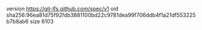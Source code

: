 version https://git-lfs.github.com/spec/v1
oid sha256:96ea81d75f92fdb3881100bd22c9781dea99f706ddb4f1a21df553225b7b8ab6
size 6103
